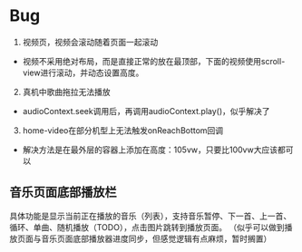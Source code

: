 # Bug
1. 视频页，视频会滚动随着页面一起滚动
  - 视频不采用绝对布局，而是直接正常的放在最顶部，下面的视频使用scroll-view进行滚动，并动态设置高度。
2. 真机中歌曲拖拉无法播放 
  - audioContext.seek调用后，再调用audioContext.play()，似乎解决了
3. home-video在部分机型上无法触发onReachBottom回调
  - 解决方法是在最外层的容器上添加在高度：105vw，只要比100vw大应该都可以

## 音乐页面底部播放栏
具体功能是显示当前正在播放的音乐（列表），支持音乐暂停、下一首、上一首、循环、单曲、随机播放（TODO），点击图片跳转到播放页面。
（似乎可以做到播放页面与音乐页面底部播放器进度同步，但感觉逻辑有点麻烦，暂时搁置）
